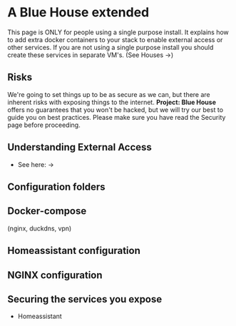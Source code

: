 # A Blue House extended

This page is ONLY for people using a single purpose install.  It explains how to add extra docker containers to your stack to enable external access or other services.  If you are not using a single purpose install you should create these services in separate VM's. (See Houses ->)

## Risks

We're going to set things up to be as secure as we can, but there are inherent risks with exposing things to the internet.  **Project: Blue House** offers no guarantees that you won't be hacked, but we will try our best to guide you on best practices.  Please make sure you have read the Security page before proceeding.

## Understanding External Access

 - See here: ->

## Configuration folders

## Docker-compose

(nginx, duckdns, vpn)

## Homeassistant configuration

## NGINX configuration

## Securing the services you expose

 - Homeassistant

